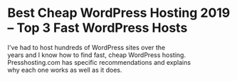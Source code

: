 # Best Cheap WordPress Hosting 2019 – Top 3 Fast WordPress Hosts                
                                                                                
I've had to host hundreds of WordPress sites over the                           
years and I know how to find fast, cheap WordPress hosting.                     
Presshosting.com has specific recommendations and explains                      
why each one works as well as it does.                                          


